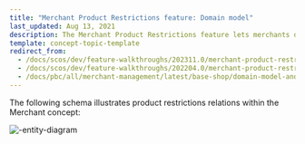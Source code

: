 ```yaml
---
title: "Merchant Product Restrictions feature: Domain model"
last_updated: Aug 13, 2021
description: The Merchant Product Restrictions feature lets merchants define what products are available to each of their B2B customers
template: concept-topic-template
redirect_from:
  - /docs/scos/dev/feature-walkthroughs/202311.0/merchant-product-restrictions-feature-walkthrough/merchant-product-restrictions-feature-walkthrough.html
  - /docs/scos/dev/feature-walkthroughs/202204.0/merchant-product-restrictions-feature-walkthrough/merchant-product-restrictions-feature-walkthrough.html
  - /docs/pbc/all/merchant-management/latest/base-shop/domain-model-and-relationships/merchant-product-restrictions-feature-domain-model.html
---
```



The following schema illustrates product restrictions relations within the Merchant<!-- add a link to the Merchant B2B Contracts feature walkthrough--> concept:

<div class="width-100">

![-entity-diagram](https://spryker.s3.eu-central-1.amazonaws.com/docs/Features/Company+Account+Management/Product+Restrictions+from+Merchant+to+Buyer/Product+Restrictions+from+Merchant+to+Buyer+Overview/product-restrictions-model.png)

</div>
